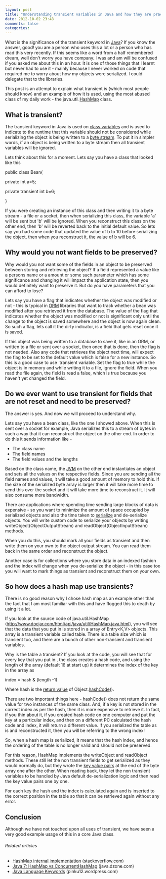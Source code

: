 ```yaml
---
layout: post
title: "Understanding transient variables in Java and how they are practically used in HashMap"
date: 2012-10-02 23:48
comments: false
categories:
---
```


What is the significance of the transient keyword in <a class="zem_slink" title="Java (programming language)" href="http://www.oracle.com/technetwork/java/" rel="homepage" target="_blank">Java</a>? If you know the answer, good! you are a person who uses this a lot or a person who has read this very recently. If this seems like a word from a half remembered dream, well don't worry you have company. I was and am will be confused if you asked me about this in an hour. It is one of those things that I learnt but never had to use it - mainly because I never worked on code that required me to worry about how my objects were serialized. I could delegate that to the libraries.

This post is an attempt to explain what transient is (which most people should know) and an example of how it is used, using the most abused class of my daily work - the java.util.<a class="zem_slink" title="Hash table" href="http://en.wikipedia.org/wiki/Hash_table" rel="wikipedia" target="_blank">HashMap</a> class.

<!--more-->
<h2>What is transient?</h2>
The transient keyword in Java is used on <a class="zem_slink" title="Class variable" href="http://en.wikipedia.org/wiki/Class_variable" rel="wikipedia" target="_blank">class variables</a> and is used to indicate to the runtime that this variable should not be considered while serializing the object is being written to a <a class="zem_slink" title="Byte stream" href="http://en.wikipedia.org/wiki/Byte_stream" rel="wikipedia" target="_blank">byte stream</a>. To put it in simpler words, if an object is being written to a byte stream then all transient variables will be ignored.

Lets think about this for a moment. Lets say you have a class that looked like this

public class Bean{

private int a=5;

private transient int b=6;

}

If you were creating an instance of this class and then writing it to a byte stream - a file or a socket, then when serializing this class, the variable 'a' will be sent but 'b' will be ignored. When you reconstruct this class on the other end, then 'b' will be reverted back to the initial default value. So lets say you had some code that updated the value of b to 10 before serializing the object, then when you reconstruct it, the value of b will be 6.
<h2>Why would you not want fields to be preserved?</h2>
Why would you not want some of the fields in an object to be preserved between storing and retrieving the object? If a field represented a value like a persons name or a amount or some such parameter which has some significance and changing it will impact the application state, then you would definitely want to preserve it. But do you have parameters that you can afford to lose?

Lets say you have a flag that indicates whether the object was modified or not - this is typical in <a class="zem_slink" title="Object-relational mapping" href="http://en.wikipedia.org/wiki/Object-relational_mapping" rel="wikipedia" target="_blank">ORM</a> libraries that want to track whether a bean was modified after you retrieved it from the database. The value of the flag that indicates whether the object was modified or not is significant only until the change to the object is saved somewhere and the object is now again clean. So such a flag, lets call it the dirty indicator, is a field that gets reset once it is saved.

If this object was being written to a database to save it, like in an ORM, or written to a file or sent over a socket, then once that is done, then the flag is not needed. Also any code that retrieves the object next time, will expect the flag to be set to the default value which is false for a new instance. So this is a good case to use  transient variable. Set the flag to true while the object is in memory and while writing it to a file, ignore the field. When you read the file again, the field is read a false, which is true because you haven't yet changed the field.
<h2>Do we ever want to use transient for fields that are not reset and need to be preserved?</h2>
The answer is yes. And now we will proceed to understand why.

Lets say you have a bean class, like the one I showed above. When this is sent over a socket for example, Java serializes this to a stream of bytes in such a way that it can reconstruct the object on the other end. In order to do this it sends information like -
<ul>
	<li>The class name</li>
	<li>The field names</li>
	<li>The field values and the lengths</li>
</ul>
Based on the class name, the <a class="zem_slink" title="Java Virtual Machine" href="http://en.wikipedia.org/wiki/Java_Virtual_Machine" rel="wikipedia" target="_blank">JVM</a> on the other end instantiates an object and sets all the values on the respective fields. Since you are sending all the field names and values, it will take a good amount of memory to hold this. If the size of the serialized byte array is larger then it will take more time to send this over the socket and it will take more time to reconstruct it. It will also consume more bandwidth.

There are applications where spending time sending large blocks of data is expensive - so you want to minimize the amount of space occupied by serialized objects and also the time taken to <a class="zem_slink" title="Serialization" href="http://en.wikipedia.org/wiki/Serialization" rel="wikipedia" target="_blank">serialize</a> and de-serialize objects. You will write custom code to serialize your objects by writing writeObject(ObjectOutputStream) and readObject(ObjectInputStream) methods.

When you do this, you should mark all your fields as transient and then write them on your own to the object output stream. You can read them back in the same order and reconstruct the object.

Another case is for collections where you store data in an indexed fashion and the index will change when you de-serialize the object - in this case too you will want to mark things as transient and reconstruct them on your own.
<h2>So how does a hash map use transients?</h2>
There is no good reason why I chose hash map as an example other than the fact that I am most familiar with this and have flogged this to death by using it a lot.

If you look at the source code of java.util.HashMap (<a href="http://www.docjar.com/html/api/java/util/HashMap.java.html">http://www.docjar.com/html/api/java/util/HashMap.java.html</a>), you will see that the data that you put in is stored in a array of Entry&lt;K,V&gt; objects. This array is a transient variable called table. There is a table size which is transient too, and there are a bunch of other non-transient and transient variables.

Why is the table a transient? If you look at the code, you will see that for every key that you put in , the class creates a hash code, and using the length of the array (default 16 at start up) it determines the index of the key in the array as

index = hash &amp; (length -1)

Where hash is the <a class="zem_slink" title="Return statement" href="http://en.wikipedia.org/wiki/Return_statement" rel="wikipedia" target="_blank">return value</a> of Object.<a class="zem_slink" title="Hash function" href="http://en.wikipedia.org/wiki/Hash_function" rel="wikipedia" target="_blank">hashCode</a>().

There are two important things here - hashCode() does not return the same value for two instances of the same class. And, if a key is not stored in the correct index as per the hash, then it is more expensive to retrieve it. In fact, if you thin about it, if you created hash code on one computer and put the key at a particular index, and then on a different PC calculated the hash code and index, it will return a different value. If you serialized the table as is and reconstructed it, then you will be referring to the wrong index!

So, when a hash map is serialized, it means that the hash index, and hence the ordering of the table is no longer valid and should not be preserved.

For this reason, HashMap implements the writeObject and readObject methods. These still let the non transient fields to get serialized as they would normally do, but they wrote the <a class="zem_slink" title="Associative array" href="http://en.wikipedia.org/wiki/Associative_array" rel="wikipedia" target="_blank">key value pairs</a> at the end of the byte array one after the other. When reading back, they let the non transient variables to be handled by Java default de-serialization logic and then read the key value pairs one by one.

For each key the hash and the index is calculated again and is inserted to the correct position in the table so that it can be retrieved again without any error.
<h2>Conclusion</h2>
Although we have not touched upon all uses of transient, we have seen a very good example usage of this in a core Java class.
<h6 class="zemanta-related-title" style="font-size:1em;">Related articles</h6>
<ul class="zemanta-article-ul">
	<li class="zemanta-article-ul-li"><a href="http://stackoverflow.com/questions/12556539/hashmap-internal-implementation" target="_blank">HashMap internal implementation</a> (stackoverflow.com)</li>
	<li class="zemanta-article-ul-li"><a href="http://java.dzone.com/articles/java-7-hashmap-vs" target="_blank">Java 7: HashMap vs ConcurrentHashMap</a> (java.dzone.com)</li>
	<li class="zemanta-article-ul-li"><a href="http://pinku12.wordpress.com/2012/09/14/java-language-keywords/" target="_blank">Java Language Keywords</a> (pinku12.wordpress.com)</li>
</ul>